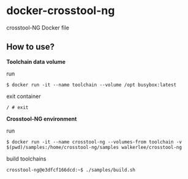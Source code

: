 docker-crosstool-ng
===================

crosstool-NG Docker file

How to use?
-----------

**Toolchain data volume**

run

	$ docker run -it --name toolchain --volume /opt busybox:latest

exit container

	/ # exit

**Crosstool-NG environment**

run

	$ docker run -it --name crosstool-ng --volumes-from toolchain -v $(pwd)/samples:/home/crosstool-ng/samples walkerlee/crosstool-ng

build toolchains

	crosstool-ng@e3dfcf166dcd:~$ ./samples/build.sh